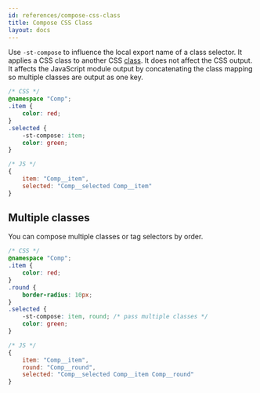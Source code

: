 ```yaml
---
id: references/compose-css-class
title: Compose CSS Class
layout: docs
---
```


Use `-st-compose` to influence the local export name of a class selector. It applies a CSS class to another CSS [class](./class-selectors.md). It does not affect the CSS output. It affects the JavaScript module output by concatenating the class mapping so multiple classes are output as one key. 

```css
/* CSS */
@namespace "Comp";
.item {
    color: red;
}
.selected {
    -st-compose: item;
    color: green;
}
```

```js
/* JS */
{
    item: "Comp__item",
    selected: "Comp__selected Comp__item"
}
```

## Multiple classes

You can compose multiple classes or tag selectors by order.

```css
/* CSS */
@namespace "Comp";
.item {
    color: red;
}
.round {
    border-radius: 10px;
}
.selected {
    -st-compose: item, round; /* pass multiple classes */
    color: green;
}
```

```js
/* JS */
{
    item: "Comp__item",
    round: "Comp__round",
    selected: "Comp__selected Comp__item Comp__round"
}
```
